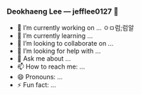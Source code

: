 ### Deokhaeng Lee — jefflee0127 👋

- 🔭 I’m currently working on ...
ㅇㅁ럼;럼알
- 🌱 I’m currently learning ...
- 👯 I’m looking to collaborate on ...
- 🤔 I’m looking for help with ...
- 💬 Ask me about ...
- 📫 How to reach me: ...
- 😄 Pronouns: ...
- ⚡ Fun fact: ...
